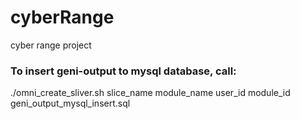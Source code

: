 # cyberRange
cyber range project


### To insert geni-output to mysql database, call:
./omni_create_sliver.sh slice_name module_name user_id module_id geni_output_mysql_insert.sql
